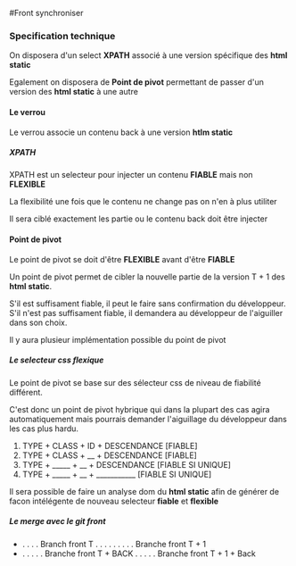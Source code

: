 #Front synchroniser

### Specification technique

On disposera d'un select **XPATH** associé à une version spécifique des **html static**

Egalement on disposera de **Point de pivot** permettant de passer d'un version des **html static** à une autre 

#### Le verrou 

Le verrou associe un contenu back à une version **htlm static**

##### XPATH

XPATH est un selecteur pour injecter un contenu **FIABLE** mais non **FLEXIBLE**

La flexibilité une fois que le contenu ne change pas on n'en à plus utiliter

Il sera ciblé exactement les partie ou le contenu back doit être injecter

#### Point de pivot

Le point de pivot se doit d'être **FLEXIBLE** avant d'être **FIABLE**

Un point de pivot permet de cibler la nouvelle partie de la version T + 1 des **html static**.

S'il est suffisament fiable, il peut le faire sans confirmation du développeur.
S'il n'est pas suffisament fiable, il demandera au développeur de l'aiguiller dans son choix.

Il y aura plusieur implémentation possible du point de pivot 

##### Le selecteur css flexique

Le point de pivot se base sur des sélecteur css de niveau de fiabilité différent.

C'est donc un point de pivot hybrique qui dans la plupart des cas agira automatiquement mais pourrais demander l'aiguillage du développeur dans les cas plus hardu.

1. TYPE + CLASS + ID + DESCENDANCE [FIABLE]
2. TYPE + CLASS + __ + DESCENDANCE [FIABLE]
3. TYPE + _____ + __ + DESCENDANCE [FIABLE SI UNIQUE]
4. TYPE + _____ + __ + ___________ [FIABLE SI UNIQUE]

Il sera possible de faire un analyse dom du **html static** afin de générer de facon intélégente de nouveau selecteur **fiable** et **flexible**

##### Le merge avec le git front

- . . . . Branch front T . . . . . . . . . Branche front T + 1
- . . . . . Branche front T + BACK . . . . . Branche front T + 1 + Back



